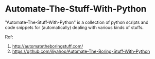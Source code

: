 # Automate-The-Stuff-With-Python

"Automate-The-Stuff-With-Python" is a collection of python scripts and code snippets for (automatically) dealing with various kinds of stuffs.

Ref:

1. <http://automatetheboringstuff.com/>
2. <https://github.com/iliyahoo/Automate-The-Boring-Stuff-With-Python>
